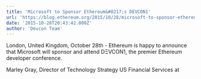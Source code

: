 ```yaml
---
title: 'Microsoft to Sponsor Ethereum&#8217;s DEVCON1'
url: 'https://blog.ethereum.org/2015/10/28/microsoft-to-sponsor-ethereums-devcon1-2/'
date: '2015-10-28T20:43:42.000Z'
author: 'Devcon Team'
---
```

London, United Kingdom, October 28th - Ethereum is happy to announce that Microsoft will sponsor and attend DΞVCON1, the premier Ethereum developer conference.

Marley Gray, Director of Technology Strategy US Financial Services at